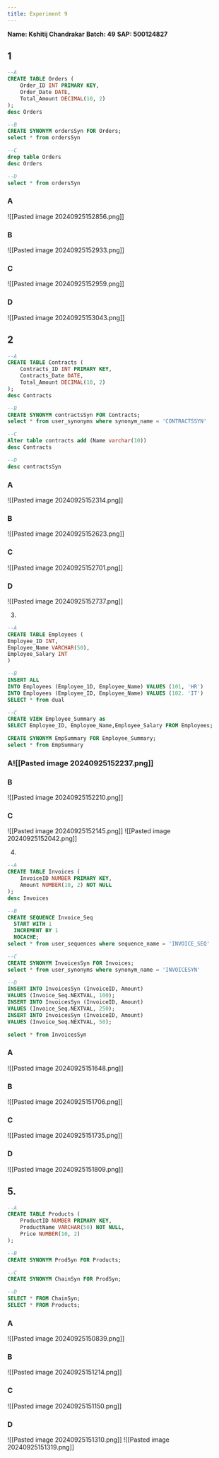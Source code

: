 ```yaml
---
title: Experiment 9
---
```

**Name: Kshitij Chandrakar**
**Batch: 49**
**SAP: 500124827**
## 1

```SQL
--A
CREATE TABLE Orders (
    Order_ID INT PRIMARY KEY,
    Order_Date DATE,
    Total_Amount DECIMAL(10, 2)
);
desc Orders

--B
CREATE SYNONYM ordersSyn FOR Orders;
select * from ordersSyn

--C
drop table Orders
desc Orders

--D
select * from ordersSyn

```
### A
![[Pasted image 20240925152856.png]]
### B
![[Pasted image 20240925152933.png]]

### C
![[Pasted image 20240925152959.png]]
### D
![[Pasted image 20240925153043.png]]

## 2
```SQL
--A
CREATE TABLE Contracts (
    Contracts_ID INT PRIMARY KEY,
    Contracts_Date DATE,
    Total_Amount DECIMAL(10, 2)
);
desc Contracts

--B
CREATE SYNONYM contractsSyn FOR Contracts;
select * from user_synonyms where synonym_name = 'CONTRACTSSYN'

--C
Alter table contracts add (Name varchar(10))
desc Contracts

--D
desc contractsSyn
```
### A
![[Pasted image 20240925152314.png]]
### B
![[Pasted image 20240925152623.png]]
### C
![[Pasted image 20240925152701.png]]
### D
![[Pasted image 20240925152737.png]]



3.
```SQL
--A
CREATE TABLE Employees (
Employee_ID INT,
Employee_Name VARCHAR(50),
Employee_Salary INT
)

--B
INSERT ALL
INTO Employees (Employee_1D, Employee_Name) VALUES (101, 'HR')
INTO Employees (Employee_ID, Employee_Name) VALUES (102. 'IT')
SELECT * from dual

--C
CREATE VIEW Employee_Summary as
SELECT Employee_ID, Employee_Name,Employee_Salary FROM Employees;

CREATE SYNONYM EmpSummary FOR Employee_Summary;
select * from EmpSummary

```

### A![[Pasted image 20240925152237.png]]
### B
![[Pasted image 20240925152210.png]]
### C
![[Pasted image 20240925152145.png]]
![[Pasted image 20240925152042.png]]

4.
```SQL
--A
CREATE TABLE Invoices (
    InvoiceID NUMBER PRIMARY KEY,
    Amount NUMBER(10, 2) NOT NULL
);
desc Invoices

--B
CREATE SEQUENCE Invoice_Seq
  START WITH 1
  INCREMENT BY 1
  NOCACHE;
select * from user_sequences where sequence_name = 'INVOICE_SEQ'

--C
CREATE SYNONYM InvoicesSyn FOR Invoices;
select * from user_synonyms where synonym_name = 'INVOICESYN'

--D
INSERT INTO InvoicesSyn (InvoiceID, Amount)
VALUES (Invoice_Seq.NEXTVAL, 100);
INSERT INTO InvoicesSyn (InvoiceID, Amount)
VALUES (Invoice_Seq.NEXTVAL, 250);
INSERT INTO InvoicesSyn (InvoiceID, Amount)
VALUES (Invoice_Seq.NEXTVAL, 50);

select * from InvoicesSyn
```
### A
![[Pasted image 20240925151648.png]]
### B
![[Pasted image 20240925151706.png]]
### C
![[Pasted image 20240925151735.png]]
### D
![[Pasted image 20240925151809.png]]

## 5.
```SQL
--A
CREATE TABLE Products (
    ProductID NUMBER PRIMARY KEY,
    ProductName VARCHAR(50) NOT NULL,
    Price NUMBER(10, 2)
);

--B
CREATE SYNONYM ProdSyn FOR Products;

--C
CREATE SYNONYM ChainSyn FOR ProdSyn;

--D
SELECT * FROM ChainSyn;
SELECT * FROM Products;
```
### A
![[Pasted image 20240925150839.png]]
### B
![[Pasted image 20240925151214.png]]
### C
![[Pasted image 20240925151150.png]]
### D
![[Pasted image 20240925151310.png]]
![[Pasted image 20240925151319.png]]
